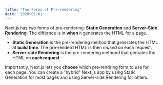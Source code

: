 ```yaml
---
title: 'Two Forms of Pre-rendering'
date: '2020-01-01'
---
```


Next.js has two forms of pre-rendering: **Static Generation** and **Server-Side Rendering**. The differnce is in **when** it generates the HTML for a page.

- **Static Generation** is the pre-rendering method that generates the HTML at **build time**. The pre-renderd HTML is then _reused_ on each request.
- **Server-side Rendering** is the pre-rendering methond that genrates the HTML on **each request**.

Importantly, Next.js lets you **choose** which pre-rendring form to use for each page. You can create a "hybrid" Next.js app by using Static Generation for most pages and using Server-side Rendering for ohters.